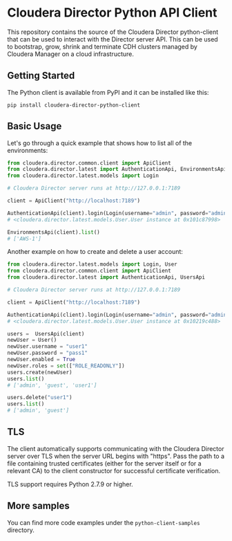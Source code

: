 
Cloudera Director Python API Client
===================================

This repository contains the source of the Cloudera Director python-client that can be used to
interact with the Director server API. This can be used to bootstrap, grow, shrink and
terminate CDH clusters managed by Cloudera Manager on a cloud infrastructure.

Getting Started
---------------

The Python client is available from PyPI and it can be installed like this:

    pip install cloudera-director-python-client


Basic Usage
-----------

Let's go through a quick example that shows how to list all of the environments:

```python
from cloudera.director.common.client import ApiClient
from cloudera.director.latest import AuthenticationApi, EnvironmentsApi
from cloudera.director.latest.models import Login

# Cloudera Director server runs at http://127.0.0.1:7189

client = ApiClient("http://localhost:7189")

AuthenticationApi(client).login(Login(username="admin", password="admin"))
# <cloudera.director.latest.models.User.User instance at 0x101c87998>

EnvironmentsApi(client).list()
# ['AWS-1']
```

Another example on how to create and delete a user account:

```python
from cloudera.director.latest.models import Login, User
from cloudera.director.common.client import ApiClient
from cloudera.director.latest import AuthenticationApi, UsersApi

# Cloudera Director server runs at http://127.0.0.1:7189

client = ApiClient("http://localhost:7189")

AuthenticationApi(client).login(Login(username="admin", password="admin"))
# <cloudera.director.latest.models.User.User instance at 0x10219c488>

users =  UsersApi(client)
newUser = User()
newUser.username = "user1"
newUser.password = "pass1"
newUser.enabled = True
newUser.roles = set(["ROLE_READONLY"])
users.create(newUser)
users.list()
# ['admin', 'guest', 'user1']

users.delete("user1")
users.list()
# ['admin', 'guest']
```

TLS
---

The client automatically supports communicating with the Cloudera Director
server over TLS when the server URL begins with "https". Pass the path to a
file containing trusted certificates (either for the server itself or for a
relevant CA) to the client constructor for successful certificate verification.

TLS support requires Python 2.7.9 or higher.

More samples
------------

You can find more code examples under the `python-client-samples` directory.








